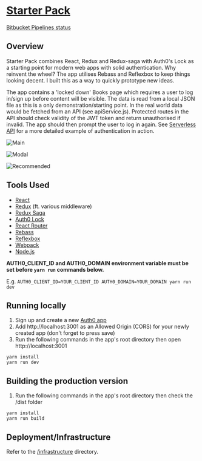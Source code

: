 # [Starter Pack](https://starter-pack.603.nu)

[Bitbucket Pipelines status](https://bitbucket.org/jch254/starter-pack/addon/pipelines/home)

## Overview

Starter Pack combines React, Redux and Redux-saga with Auth0's Lock as a starting point for modern
web apps with solid authentication. Why reinvent the wheel? The app utilises Rebass and Reflexbox to
keep things looking decent. I built this as a way to quickly prototype new ideas.

The app contains a 'locked down' Books page which requires a user to log in/sign up before content
will be visible. The data is read from a local JSON file as this is a only demonstration/starting
point. In the real world data would be fetched from an API (see apiService.js).
Protected routes in the API should check validity of the JWT token and return unauthorised
if invalid. The app should then prompt the user to log in again. See [Serverless API](https://serverless-api.603.nu)
for a more detailed example of authentication in action.

![Main](https://img.jch254.com/Main.png)

![Modal](https://img.jch254.com/Login.png)

![Recommended](https://img.jch254.com/Books.png)

## Tools Used

* [React](https://github.com/facebook/react)
* [Redux](https://github.com/reactjs/redux) (ft. various middleware)
* [Redux Saga](https://github.com/yelouafi/redux-saga)
* [Auth0 Lock](https://github.com/auth0/lock)
* [React Router](https://github.com/reactjs/react-router)
* [Rebass](https://github.com/jxnblk/rebass)
* [Reflexbox](https://github.com/jxnblk/reflexbox)
* [Webpack](https://github.com/webpack/webpack)
* [Node.js](https://github.com/nodejs/node)

**AUTH0_CLIENT_ID and AUTH0_DOMAIN environment variable must be set before `yarn run` commands below.**

E.g. `AUTH0_CLIENT_ID=YOUR_CLIENT_ID AUTH0_DOMAIN=YOUR_DOMAIN yarn run dev`

## Running locally

1. Sign up and create a new [Auth0 app](https://auth0.com)
1. Add http://localhost:3001 as an Allowed Origin (CORS) for your newly created app (don't forget to press save)
1. Run the following commands in the app's root directory then open http://localhost:3001

```
yarn install
yarn run dev
```

## Building the production version
1. Run the following commands in the app's root directory then check the /dist folder

```
yarn install
yarn run build
```

## Deployment/Infrastructure

Refer to the [/infrastructure](../master/infrastructure) directory.
